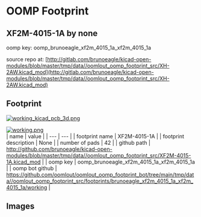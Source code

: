 # OOMP Footprint  
## XF2M-4015-1A  by none  
  
oomp key: oomp_brunoeagle_xf2m_4015_1a_xf2m_4015_1a  
  
source repo at: [http://gitlab.com/brunoeagle/kicad-open-modules/blob/master/tmp/data//oomlout_oomp_footprint_src/XH-2AW.kicad_mod](http://gitlab.com/brunoeagle/kicad-open-modules/blob/master/tmp/data//oomlout_oomp_footprint_src/XH-2AW.kicad_mod)  
## Footprint  
  
[![working_kicad_pcb_3d.png](working_kicad_pcb_3d_600.png)](working_kicad_pcb_3d.png)  
  
[![working.png](working_600.png)](working.png)  
| name | value | 
| --- | --- | 
| footprint name | XF2M-4015-1A | 
| footprint description | None | 
| number of pads | 42 | 
| github path | http://github.com/brunoeagle/kicad-open-modules/blob/master/tmp/data//oomlout_oomp_footprint_src/XF2M-4015-1A.kicad_mod | 
| oomp key | oomp_brunoeagle_xf2m_4015_1a_xf2m_4015_1a | 
| oomp bot github | https://github.com/oomlout/oomlout_oomp_footprint_bot/tree/main/tmp/data//oomlout_oomp_footprint_src/footprints/brunoeagle_xf2m_4015_1a_xf2m_4015_1a/working | 
## Images  
